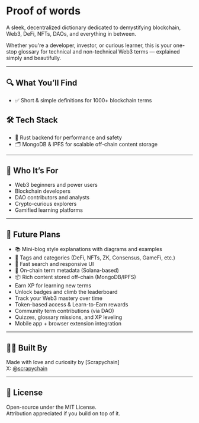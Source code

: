 # Proof of words

A sleek, decentralized dictionary dedicated to demystifying blockchain, Web3, DeFi, NFTs, DAOs, and everything in between.

Whether you're a developer, investor, or curious learner, this is your one-stop glossary for technical and non-technical Web3 terms — explained simply and beautifully.

---

## 🔍 What You’ll Find

- ✅ Short & simple definitions for 1000+ blockchain terms  




## 🛠 Tech Stack

- 🦀 Rust backend for performance and safety  
- 🗂 MongoDB & IPFS for scalable off-chain content storage  

---

## 🧠 Who It’s For

- Web3 beginners and power users  
- Blockchain developers  
- DAO contributors and analysts  
- Crypto-curious explorers  
- Gamified learning platforms

---

## 📌 Future Plans

- 📚 Mini-blog style explanations with diagrams and examples  
- 🧠 Tags and categories (DeFi, NFTs, ZK, Consensus, GameFi, etc.)  
- 🚀 Fast search and responsive UI  
- 🔐 On-chain term metadata (Solana-based)  
- 📦 Rich content stored off-chain (MongoDB/IPFS)
- Earn XP for learning new terms  
- Unlock badges and climb the leaderboard  
- Track your Web3 mastery over time  
- Token-based access & Learn-to-Earn rewards  
- Community term contributions (via DAO)  
- Quizzes, glossary missions, and XP leveling  
- Mobile app + browser extension integration  

---

## 👨‍🚀 Built By

Made with love and curiosity by [Scrapychain]  
X: [@scrapychain](https://x.com/scrapychain)

---

## 🧾 License

Open-source under the MIT License.  
Attribution appreciated if you build on top of it.


